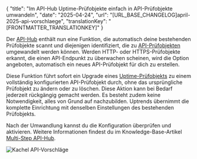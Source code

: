 {
  "title": "Im API-Hub Uptime-Prüfobjekte einfach in API-Prüfobjekte umwandeln",
  "date": "2025-04-24",
  "url": "[URL_BASE_CHANGELOG]april-2025-api-vorschlaege",
  "translationKey": "[FRONTMATTER_TRANSLATIONKEY]"
}

Der [API-Hub]([LINK_URL_1]) enthält nun eine Funktion, die automatisch deine bestehenden Prüfobjekte scannt und diejenigen identifiziert, die zu [API-Prüfobjekten]([LINK_URL_2]) umgewandelt werden können. Werden HTTP- oder HTTPS-Prüfobjekte erkannt, die einen API-Endpunkt zu überwachen scheinen, wird die Option angeboten, automatisch ein neues API-Prüfobjekt für dich zu erstellen.

Diese Funktion führt sofort ein Upgrade eines [Uptime-Prüfobjekts]([LINK_URL_3]) zu einem vollständig konfigurierten API-Prüfobjekt durch, ohne das ursprüngliche Prüfobjekt zu ändern oder zu löschen. Diese Aktion kann bei Bedarf jederzeit rückgängig gemacht werden. Es besteht zudem keine Notwendigkeit, alles von Grund auf nachzubilden. Uptrends übernimmt die komplette Einrichtung mit denselben Einstellungen des bestehenden Prüfobjekts.

Nach der Umwandlung kannst du die Konfiguration überprüfen und aktivieren. Weitere Informationen findest du im Knowledge-Base-Artikel [Multi-Step API-Hub]([LINK_URL_4]).

![Kachel API-Vorschläge]([LINK_URL_5])